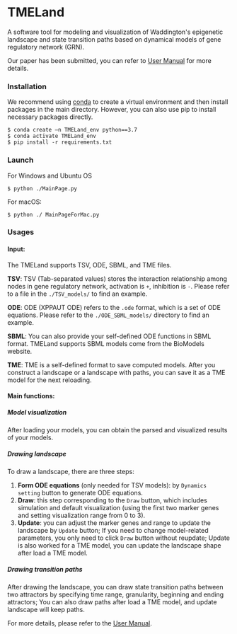 # TMELand
A software tool for modeling and visualization of Waddington's epigenetic landscape and state transition paths based on dynamical models of gene regulatory network (GRN).

Our paper has been submitted, you can refer to [User Manual](https://github.com/JieZheng-ShanghaiTech/TMELand/blob/main/TMELand%20Manual.pdf) for more details.



### Installation
We recommend using [conda](https://conda.io/docs/) to create a virtual environment and then install packages in the main directory. However, you can also use pip to install necessary packages directly.

```
$ conda create –n TMELand_env python==3.7    
$ conda activate TMELand_env    
$ pip install -r requirements.txt    
```



### Launch
For Windows and Ubuntu OS
```
$ python ./MainPage.py
```

For macOS:

```
$ python ./ MainPageForMac.py
```



### Usages
#### Input: 
The TMELand supports TSV, ODE, SBML, and TME files.

**TSV**: TSV (Tab-separated values) stores the interaction relationship among nodes in gene regulatory network, activation is `+`, inhibition is `-`. Please refer to a file in the `./TSV_models/` to find an example.

**ODE**: ODE (XPPAUT ODE) refers to the `.ode` format, which is a set of ODE equations. Please refer to the `./ODE_SBML_models/` directory to find an example.

**SBML**: You can also provide your self-defined ODE functions in SBML format. TMELand supports SBML models come from the BioModels website.

**TME**: TME is a self-defined format to save computed models. After you construct a landscape or a landscape with paths, you can save it as a TME model for the next reloading.

#### Main functions:
#####  Model visualization
After loading your models, you can obtain the parsed and visualized results of your models.
##### Drawing landscape
To draw a landscape, there are three steps:
1. **Form ODE equations** (only needed for TSV models): by `Dynamics setting` button to generate ODE equations.
2. **Draw**: this step corresponding to the `Draw` button, which includes simulation and default visualization (using the first two marker genes and setting visualization range from 0 to 3).
3. **Update**: you can adjust the marker genes and range to update the landscape by `Update` button; If you need to change model-related parameters, you only need to click `Draw` button without reupdate; Update is also worked for a TME model, you can update the landscape shape after load a TME model.
##### Drawing transition paths
After drawing the landscape, you can draw state transition paths between two attractors by specifying time range, granularity, beginning and ending attractors; You can also draw paths after load a TME model, and update landscape will keep paths.

For more details, please refer to the [User Manual](https://github.com/JieZheng-ShanghaiTech/TMELand/blob/main/TMELand%20Manual.pdf).
